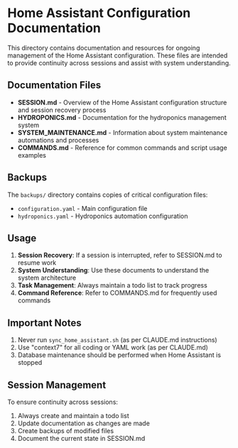 # Home Assistant Configuration Documentation

This directory contains documentation and resources for ongoing management of the Home Assistant configuration. These files are intended to provide continuity across sessions and assist with system understanding.

## Documentation Files

- **SESSION.md** - Overview of the Home Assistant configuration structure and session recovery process
- **HYDROPONICS.md** - Documentation for the hydroponics management system
- **SYSTEM_MAINTENANCE.md** - Information about system maintenance automations and processes
- **COMMANDS.md** - Reference for common commands and script usage examples

## Backups

The `backups/` directory contains copies of critical configuration files:
- `configuration.yaml` - Main configuration file
- `hydroponics.yaml` - Hydroponics automation configuration

## Usage

1. **Session Recovery**: If a session is interrupted, refer to SESSION.md to resume work
2. **System Understanding**: Use these documents to understand the system architecture
3. **Task Management**: Always maintain a todo list to track progress
4. **Command Reference**: Refer to COMMANDS.md for frequently used commands

## Important Notes

1. Never run `sync_home_assistant.sh` (as per CLAUDE.md instructions)
2. Use "context7" for all coding or YAML work (as per CLAUDE.md)
3. Database maintenance should be performed when Home Assistant is stopped

## Session Management

To ensure continuity across sessions:
1. Always create and maintain a todo list
2. Update documentation as changes are made
3. Create backups of modified files
4. Document the current state in SESSION.md